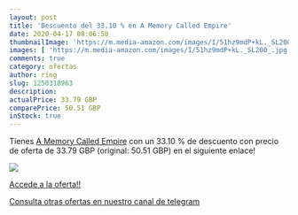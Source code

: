 ```yaml
---
layout: post
title: 'Descuento del 33.10 % en A Memory Called Empire'
date: 2020-04-17 08:06:58
thumbnailImage: 'https://m.media-amazon.com/images/I/51hz9mdP+kL._SL200_.jpg'
images: [ 'https://m.media-amazon.com/images/I/51hz9mdP+kL._SL200_.jpg' ]
comments: true
category: ofertas
author: ring
slug: 1250318963
description:
actualPrice: 33.79 GBP
comparePrice: 50.51 GBP
inStock: true
---
```


Tienes [A Memory Called Empire](https://www.amazon.co.uk/dp/1250318963/?tag=redken01-21) con un 33.10 % de descuento con precio de oferta de 33.79 GBP (original: 50.51 GBP) en el siguiente enlace!

[![](https://m.media-amazon.com/images/I/51hz9mdP+kL._SL200_.jpg)](https://www.amazon.co.uk/dp/1250318963/?tag=redken01-21)

[Accede a la oferta!!](https://www.amazon.co.uk/dp/1250318963/?tag=redken01-21)

[Consulta otras ofertas en nuestro canal de telegram](https://t.me/s/ofertas25)
